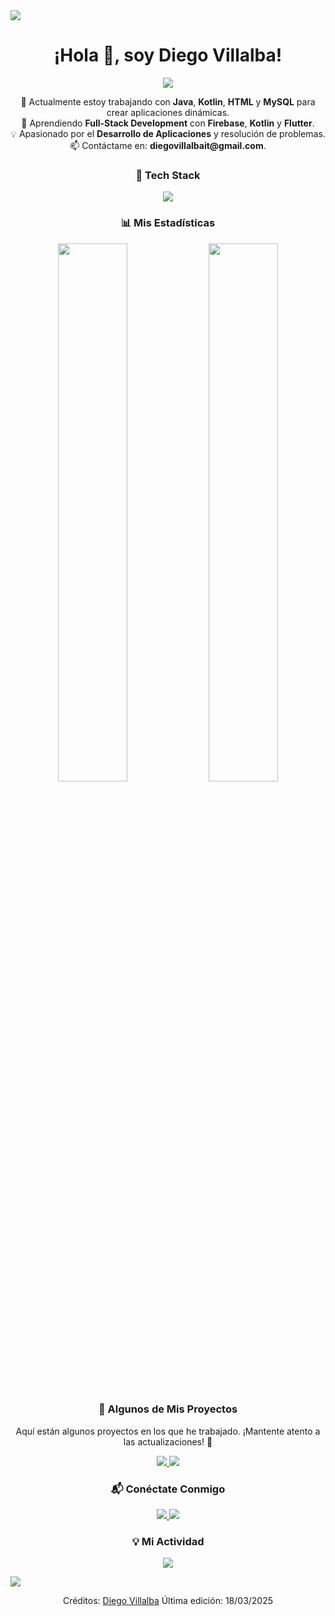 <!-- Horizontal Divider (Gradient) -->
<img src="https://user-images.githubusercontent.com/73097560/115834477-dbab4500-a447-11eb-908a-139a6edaec5c.gif" />

<!-- Presentación -->
<h1 align="center">¡Hola 👋, soy Diego Villalba!</h1>

<!-- Texto animado -->
<p align="center">
  <img src="https://readme-typing-svg.herokuapp.com?font=Fira+Code&size=24&pause=1000&color=F7F7F7&center=true&vCenter=true&width=800&height=50&lines=Desarrollador+de+Aplicaciones+Multiplataforma+(DAM)&repeat=false" />
</p>

<!-- Introducción -->
<p align="center">
  🔭 Actualmente estoy trabajando con <strong>Java</strong>, <strong>Kotlin</strong>, <strong>HTML</strong> y <strong>MySQL</strong> para crear aplicaciones dinámicas.  
  <br>🌱 Aprendiendo <strong>Full-Stack Development</strong> con <strong>Firebase</strong>, <strong>Kotlin</strong> y <strong>Flutter</strong>.  
  <br>💡 Apasionado por el <strong>Desarrollo de Aplicaciones</strong> y resolución de problemas.  
  <br>📫 Contáctame en: <strong>diegovillalbait@gmail.com</strong>.  
</p>

<!-- Tech Stack -->
<h3 align="center">🚀 Tech Stack</h3>
<p align="center">
  <img src="https://skillicons.dev/icons?i=java,kotlin,flutter,mysql,html,css,firebase,git" />
</p>

<!-- Estadísticas -->
<h3 align="center">📊 Mis Estadísticas</h3>
<p align="center">
  <img src="https://github-readme-stats.vercel.app/api?username=DiegoVillalba&theme=dark&show_icons=true&count_private=true" width="47%" />
  <img src="https://github-readme-stats.anuraghazra1.vercel.app/api/top-langs/?username=DiegoVillalba&theme=dark&hide_border=false&no-bg=true&no-frame=true&langs_count=10" width="47%" />
</p>

<!-- Proyectos Destacados -->
<h3 align="center">🚀 Algunos de Mis Proyectos</h3>
<p align="center">Aquí están algunos proyectos en los que he trabajado. ¡Mantente atento a las actualizaciones! 🚀</p>

<p align="center">
  <a href="https://github.com/DiegoVillalba/FlappyBird-Kotlin" target="_blank">
    <img src="https://img.shields.io/badge/🎮 Flappy Bird (libGDX)-7F52FF?style=for-the-badge&logo=kotlin&logoColor=white" />
  </a>
  <a href="https://github.com/DiegoVillalba/Gestor-Inteligente-Tareas" target="_blank">
    <img src="https://img.shields.io/badge/📅 Gestor de Tareas Inteligente-3498db?style=for-the-badge&logo=java&logoColor=white" />
  </a>
</p>

<!-- Contacto -->
<h3 align="center">📬 Conéctate Conmigo</h3>
<p align="center">
  <a href="https://www.linkedin.com/in/diegovillalbagaraballu/" target="_blank">
    <img src="https://img.shields.io/badge/LinkedIn-0A66C2?style=for-the-badge&logo=linkedin&logoColor=white" />
  </a>
  <a href="mailto:diegovillalbait@gmail.com">
    <img src="https://img.shields.io/badge/Gmail-D14836?style=for-the-badge&logo=gmail&logoColor=white" />
  </a>
</p>

<!-- Animación de contribuciones -->
<h3 align="center">💡 Mi Actividad</h3>
<p align="center">
  <img src="https://github-readme-activity-graph.vercel.app/graph?username=DiegoVillalba&theme=react-dark&hide_border=true" />
</p>

<!-- Horizontal Divider (Gradient) -->
<img src="https://user-images.githubusercontent.com/73097560/115834477-dbab4500-a447-11eb-908a-139a6edaec5c.gif" />

<!-- Créditos -->
<p align="center">
  Créditos: <a href="https://github.com/DiegoVillalba">Diego Villalba</a>  
  Última edición: 18/03/2025
</p>